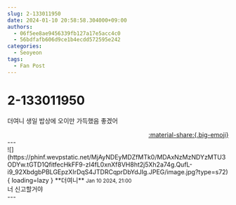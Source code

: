 ```yaml
---
slug: 2-133011950
date: 2024-01-10 20:58:58.304000+09:00
authors:
  - 06f5ee8ae9456339fb127a17e5acc4c0
  - 56bdfafb606d9ce1b4ecdd572595e242
categories:
  - Seoyeon
tags:
  - Fan Post
---
```


# 2-133011950

<div class="post-container" markdown="1">
<div class="content-container md-sidebar__scrollwrap" markdown="1">

더여니 생일 밥상에 오이만 가득했음 좋겠어

</div>
</div>

<div style="text-align: right;" markdown="1">
<a href="https://weverse.io/fromis9/fanpost/2-133011950" style="text-align: right;">:material-share:{.big-emoji}</a>
</div>
---

<div class="comments-container md-sidebar__scrollwrap" markdown="1">
<div class="comment" markdown="1">
<div class='id-container' markdown="1">
![](https://phinf.wevpstatic.net/MjAyNDEyMDZfMTk0/MDAxNzMzNDYzMTU3ODYw.tGTD1QfitfecHkFF9-zI4fL0xnXf8VH8ht2j5Xh2a74g.QufL-i9_92XbdgbPBLGEpzXIrDqS4JTDRCqprDbYdJIg.JPEG/image.jpg?type=s72){ loading=lazy }
**<span class="artist">더여니</span>** <small>Jan 10 2024, 21:00</small><br>
</div>
<div class='comment-body' markdown="1">
너 신고할거야
</div>
</div>
</div>
---
